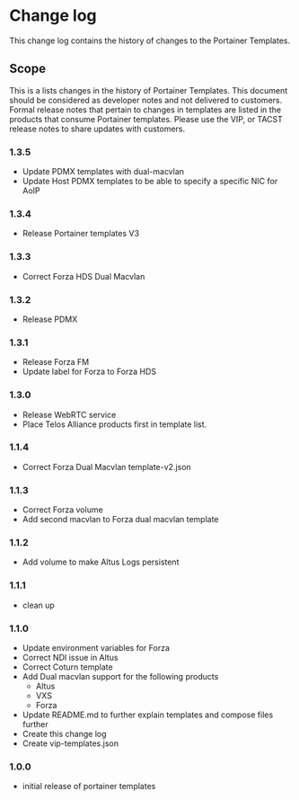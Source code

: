 # Change log

This change log contains the history of changes to the Portainer Templates.

## Scope

This is a lists changes in the history of Portainer Templates. This document should be considered as developer notes and not delivered to customers. Formal release notes that pertain to changes in templates are listed in the products that consume Portainer templates. Please use the VIP, or TACST release notes to share updates with customers.

### 1.3.5

* Update PDMX templates with dual-macvlan
* Update Host PDMX templates to be able to specify a specific NIC for AoIP

### 1.3.4

* Release Portainer templates V3

### 1.3.3

* Correct Forza HDS Dual Macvlan

### 1.3.2

* Release PDMX

### 1.3.1

* Release Forza FM
* Update label for Forza to Forza HDS

### 1.3.0

* Release WebRTC service
* Place Telos Alliance products first in template list.

### 1.1.4

* Correct Forza Dual Macvlan template-v2.json

### 1.1.3

* Correct Forza volume
* Add second macvlan to Forza dual macvlan template

### 1.1.2

* Add volume to make Altus Logs persistent

### 1.1.1

* clean up

### 1.1.0

* Update environment variables for Forza
* Correct NDI issue in Altus
* Correct Coturn template
* Add Dual macvlan support for the following products
  * Altus
  * VXS
  * Forza
* Update README.md to further explain templates and compose files further
* Create this change log
* Create vip-templates.json

### 1.0.0

* initial release of portainer templates
